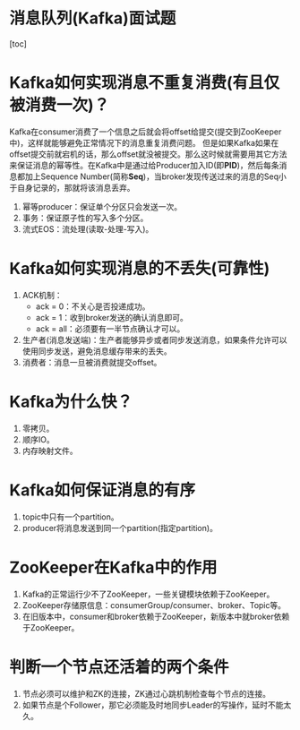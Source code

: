 # 消息队列(Kafka)面试题

[toc]

# Kafka如何实现消息不重复消费(有且仅被消费一次)？
Kafka在consumer消费了一个信息之后就会将offset给提交(提交到ZooKeeper中)，这样就能够避免正常情况下的消息重复消费问题。
但是如果Kafka如果在offset提交前就宕机的话，那么offset就没被提交。那么这时候就需要用其它方法来保证消息的幂等性。在Kafka中是通过给Producer加入ID(即**PID**)，然后每条消息都加上Sequence Number(简称**Seq**)，当broker发现传送过来的消息的Seq小于自身记录的，那就将该消息丢弃。

1. 幂等producer：保证单个分区只会发送一次。
2. 事务：保证原子性的写入多个分区。
3. 流式EOS：流处理(读取-处理-写入)。

# Kafka如何实现消息的不丢失(可靠性)
1. ACK机制：
	- ack = 0：不关心是否投递成功。
	- ack = 1：收到broker发送的确认消息即可。
	- ack = all：必须要有一半节点确认才可以。
2. 生产者(消息发送端)：生产者能够异步或者同步发送消息，如果条件允许可以使用同步发送，避免消息缓存带来的丢失。
3. 消费者：消息一旦被消费就提交offset。

# Kafka为什么快？
1. 零拷贝。
2. 顺序IO。
3. 内存映射文件。

# Kafka如何保证消息的有序
1. topic中只有一个partition。
2. producer将消息发送到同一个partition(指定partition)。

# ZooKeeper在Kafka中的作用
1. Kafka的正常运行少不了ZooKeeper，一些关键模块依赖于ZooKeeper。
2. ZooKeeper存储原信息：consumerGroup/consumer、broker、Topic等。
3. 在旧版本中，consumer和broker依赖于ZooKeeper，新版本中就broker依赖于ZooKeeper。

# 判断一个节点还活着的两个条件
1. 节点必须可以维护和ZK的连接，ZK通过心跳机制检查每个节点的连接。
2. 如果节点是个Follower，那它必须能及时地同步Leader的写操作，延时不能太久。

